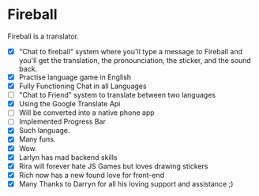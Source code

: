 # Fireball

Fireball is a translator.

+ [x] "Chat to fireball" system where you'll type a message to Fireball and you'll get the translation, the pronounciation, the sticker, and the sound back.
+ [x] Practise language game in English
+ [x] Fully Functioning Chat in all Languages
+ [ ] "Chat to Friend" system to translate between two languages
+ [x] Using the Google Translate Api
+ [ ] Will be converted into a native phone app
+ [ ] Implemented Progress Bar
+ [x] Such language.
+ [x] Many funs.
+ [x] Wow.
+ [x] Larlyn has mad backend skills
+ [x] Rira will forever hate JS Games but loves drawing stickers
+ [x] Rich now has a new found love for front-end
+ [x] Many Thanks to Darryn for all his loving support and assistance ;)